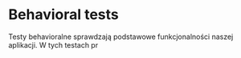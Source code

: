 # Behavioral tests

Testy behavioralne sprawdzają podstawowe funkcjonalności naszej aplikacji. W tych testach pr